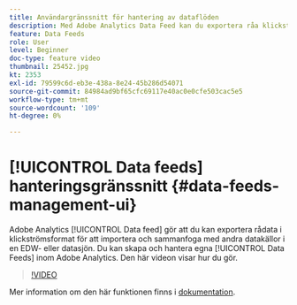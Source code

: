 ```yaml
---
title: Användargränssnitt för hantering av dataflöden
description: Med Adobe Analytics Data Feed kan du exportera råa klickströmsdata för att importera och sammanfoga dem med andra datakällor i en EDW- eller datasjön. Du kan skapa och hantera dina egna dataflöden inom Adobe Analytics. Den här videon visar hur du gör.
feature: Data Feeds
role: User
level: Beginner
doc-type: feature video
thumbnail: 25452.jpg
kt: 2353
exl-id: 79599c6d-eb3e-438a-8e24-45b286d54071
source-git-commit: 84984ad9bf65cfc69117e40ac0e0cfe503cac5e5
workflow-type: tm+mt
source-wordcount: '109'
ht-degree: 0%

---
```


# [!UICONTROL Data feeds] hanteringsgränssnitt {#data-feeds-management-ui}

Adobe Analytics [!UICONTROL Data feed] gör att du kan exportera rådata i klickströmsformat för att importera och sammanfoga med andra datakällor i en EDW- eller datasjön. Du kan skapa och hantera egna [!UICONTROL Data Feeds] inom Adobe Analytics. Den här videon visar hur du gör.

>[!VIDEO](https://video.tv.adobe.com/v/25452/?quality=12&learn=on)

Mer information om den här funktionen finns i [dokumentation](https://experienceleague.adobe.com/docs/analytics/export/analytics-data-feed/df-manage-feeds.html?lang=en#).
